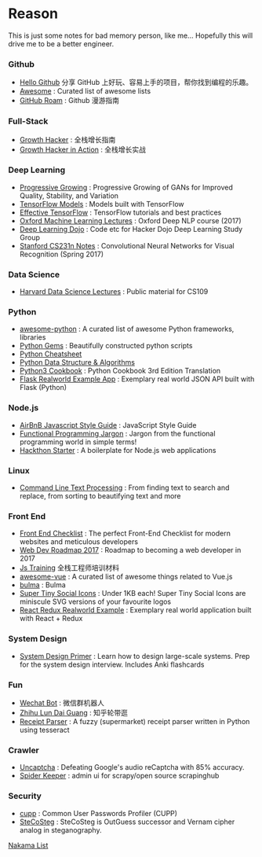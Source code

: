 # Reason

This is just some notes for bad memory person, like me...
Hopefully this will drive me to be a better engineer.


### Github

* [Hello Github](https://github.com/521xueweihan/HelloGitHub) 分享 GitHub 上好玩、容易上手的项目，帮你找到编程的乐趣。
* [Awesome](https://github.com/sindresorhus/awesome) : Curated list of awesome lists
* [GitHub Roam](https://github.com/phodal/github-roam) : Github 漫游指南

### Full-Stack

* [Growth Hacker](https://github.com/phodal/growth-in-action) : 全栈增长指南
* [Growth Hacker in Action](https://github.com/phodal/growth-in-action) : 全栈增长实战

### Deep Learning

* [Progressive Growing](https://github.com/tkarras/progressive_growing_of_gans) : Progressive Growing of GANs for Improved Quality, Stability, and Variation
* [TensorFlow Models](https://github.com/tensorflow/models) : Models built with TensorFlow
* [Effective TensorFlow](https://github.com/vahidk/EffectiveTensorflow) : TensorFlow tutorials and best practices
* [Oxford Machine Learning Lectures](https://github.com/oxford-cs-deepnlp-2017/lectures) : Oxford Deep NLP course (2017)
* [Deep Learning Dojo](https://github.com/mike-bowles/hdDeepLearningStudy) : Code etc for Hacker Dojo Deep Learning Study Group
* [Stanford CS231n Notes](https://github.com/cs231n/cs231n.github.io) : Convolutional Neural Networks for Visual Recognition (Spring 2017)

### Data Science

* [Harvard Data Science Lectures](https://github.com/cs109/2015) : Public material for CS109

### Python

* [awesome-python](https://github.com/vinta/awesome-python) : A curated list of awesome Python frameworks, libraries
* [Python Gems](https://github.com/RealHacker/python-gems) : Beautifully constructed python scripts
* [Python Cheatsheet](https://github.com/juliangaal/python-cheat-sheet)
* [Python Data Structure & Algorithms](https://github.com/keon/algorithms)
* [Python3 Cookbook](https://github.com/yidao620c/python3-cookbook) : Python Cookbook 3rd Edition Translation
* [Flask Realworld Example App](https://github.com/gothinkster/flask-realworld-example-app) : Exemplary real world JSON API built with Flask (Python) 

### Node.js

* [AirBnB Javascript Style Guide](https://github.com/airbnb/javascript) : JavaScript Style Guide
* [Functional Programming Jargon](https://github.com/hemanth/functional-programming-jargon) : Jargon from the functional programming world in simple terms!
* [Hackthon Starter](https://github.com/sahat/hackathon-starter) : A boilerplate for Node.js web applications

### Linux

* [Command Line Text Processing](https://github.com/learnbyexample/Command-line-text-processing) : From finding text to search and replace, from sorting to beautifying text and more

### Front End

* [Front End Checklist](https://github.com/thedaviddias/Front-End-Checklist) : The perfect Front-End Checklist for modern websites and meticulous developers
* [Web Dev Roadmap 2017](https://github.com/kamranahmedse/developer-roadmap) : Roadmap to becoming a web developer in 2017
* [Js Training](https://github.com/ruanyf/jstraining) 全栈工程师培训材料
* [awesome-vue](https://github.com/vuejs/awesome-vue) : A curated list of awesome things related to Vue.js
* [bulma](https://github.com/jgthms/bulma) : Bulma
* [Super Tiny Social Icons](https://github.com/edent/SuperTinySocialIcons) : Under 1KB each! Super Tiny Social Icons are miniscule SVG versions of your favourite logos
* [React Redux Realworld Example](https://github.com/gothinkster/react-redux-realworld-example-app) : Exemplary real world application built with React + Redux

### System Design

* [System Design Primer](https://github.com/donnemartin/system-design-primer) : Learn how to design large-scale systems. Prep for the system design interview. Includes Anki flashcards

### Fun

* [Wechat Bot](https://github.com/grapeot/WechatForwardBot) : 微信群机器人
* [Zhihu Lun Dai Guang](https://github.com/lyyyuna/zhihu_lundaiguang) : 知乎轮带逛
* [Receipt Parser](https://github.com/mre/receipt-parser) : A fuzzy (supermarket) receipt parser written in Python using tesseract

### Crawler

* [Uncaptcha](https://github.com/ecthros/uncaptcha) : Defeating Google's audio reCaptcha with 85% accuracy. 
* [Spider Keeper](https://github.com/DormyMo/SpiderKeeper) : admin ui for scrapy/open source scrapinghub

### Security

* [cupp](https://github.com/Mebus/cupp) : Common User Passwords Profiler (CUPP)
* [SteCoSteg](https://github.com/cryptolok/SteCoSteg) : SteCoSteg is OutGuess successor and Vernam cipher analog in steganography.


[Nakama List](NAKAMA.md)
